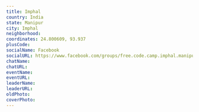 ```yaml
---
title: Imphal
country: India
state: Manipur
city: Imphal
neighborhood: 
coordinates: 24.800609, 93.937
plusCode:
socialName: Facebook
socialURL: https://www.facebook.com/groups/free.code.camp.imphal.manipur
chatName:
chatURL:
eventName:
eventURL:
leaderName:
leaderURL:
oldPhoto: 
coverPhoto:
---
```

